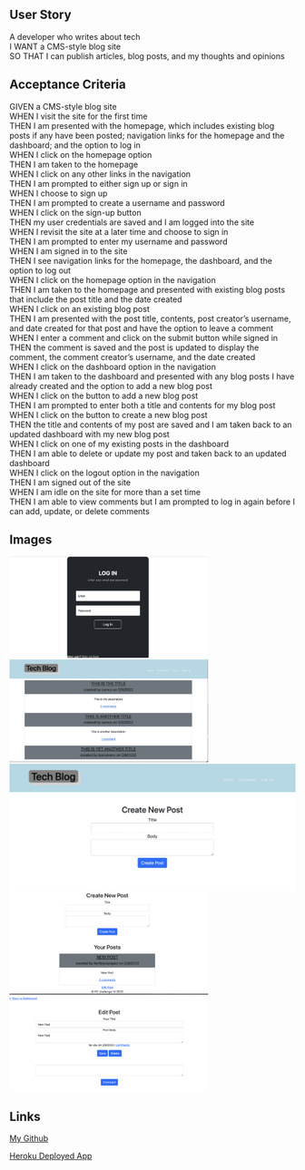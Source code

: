 ## User Story

A developer who writes about tech<br>
I WANT a CMS-style blog site<br>
SO THAT I can publish articles, blog posts, and my thoughts and opinions

## Acceptance Criteria

<p>GIVEN a CMS-style blog site <br>
WHEN I visit the site for the first time <br>
THEN I am presented with the homepage, which includes existing blog posts if any have been posted; navigation links for the homepage and the dashboard; and the option to log in<br>
WHEN I click on the homepage option<br>
THEN I am taken to the homepage<br>
WHEN I click on any other links in the navigation<br>
THEN I am prompted to either sign up or sign in<br>
WHEN I choose to sign up<br>
THEN I am prompted to create a username and password<br>
WHEN I click on the sign-up button<br>
THEN my user credentials are saved and I am logged into the site<br>
WHEN I revisit the site at a later time and choose to sign in<br>
THEN I am prompted to enter my username and password<br>
WHEN I am signed in to the site<br>
THEN I see navigation links for the homepage, the dashboard, and the option to log out<br>
WHEN I click on the homepage option in the navigation<br>
THEN I am taken to the homepage and presented with existing blog posts that include the post title and the date created<br>
WHEN I click on an existing blog post<br>
THEN I am presented with the post title, contents, post creator’s username, and date created for that post and have the option to leave a comment<br>
WHEN I enter a comment and click on the submit button while signed in <br>
THEN the comment is saved and the post is updated to display the comment, the comment creator’s username, and the date created <br>
WHEN I click on the dashboard option in the navigation<br>
THEN I am taken to the dashboard and presented with any blog posts I have already created and the option to add a new blog post <br>
WHEN I click on the button to add a new blog post<br>
THEN I am prompted to enter both a title and contents for my blog post
WHEN I click on the button to create a new blog post <br>
THEN the title and contents of my post are saved and I am taken back to an updated dashboard with my new blog post<br>
WHEN I click on one of my existing posts in the dashboard<br>
THEN I am able to delete or update my post and taken back to an updated dashboard<br>
WHEN I click on the logout option in the navigation<br>
THEN I am signed out of the site<br>
WHEN I am idle on the site for more than a set time<br>
THEN I am able to view comments but I am prompted to log in again before I can add, update, or delete comments</p>

## Images
<img src="public/images for readme/Login.png" width=350>

<img src="public/images for readme/dashboard.jpg" width=350>

<img src="public/images for readme/Create.png" witdth=350>

<img src="public/images for readme/Create New Post.png" width=350>

<img src="public/images for readme/Edit Post.png" width=350>


## Links

[My Github](https://github.com/pcancio/tech-blog)

[Heroku Deployed App](https://nameless-headland-84483.herokuapp.com/)





